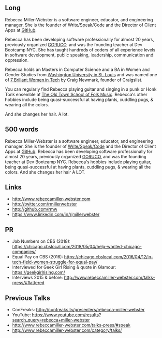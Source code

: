 
## Long

Rebecca Miller-Webster is a software engineer, educator, and engineering manager. She is the founder of [Write/Speak/Code](http://www.writespeakcode.com) and the Director of Client Apps at [GitHub](https://githbu.com).

Rebecca has been developing software professionally for almost 20 years, previously organized [GORUCO](http://goruco.com), and was the founding teacher at Dev Bootcamp NYC. She has taught hundreds of coders of all experience levels in software development, public speaking, leadership, communication and oppression.

Rebecca holds an Masters in Computer Science and a BA in Women and Gender Studies from [Washington University in St. Louis](http://wustl.edu/) and was named one of [7 Brillant Women in Tech](http://craigconnects.org/2014/06/7-brilliant-women-in-tech.html) by Craig Newmark, founder of Craigslist.

You can regularly find Rebecca playing guitar and singing in a punk or Honk Tonk ensemble at [The Old Town School of Folk Music](https://www.oldtownschool.org/). Rebecca's other hobbies include being quasi-successful at having plants, cuddling pugs, &amp; wearing all the colors.


And she changes her hair. A lot.

## 500 words

Rebecca Miller-Webster is a software engineer, educator, and engineering manager. She is the founder of [Write/Speak/Code](http://www.writespeakcode.com) and the Director of Client Apps at [GitHub](https://githbu.com). Rebecca has been developing software professionally for almost 20 years, previously organized [GORUCO](http://goruco.com), and was the founding teacher at Dev Bootcamp NYC. Rebecca's hobbies include playing guitar, being quasi-successful at having plants, cuddling pugs, & wearing all the colors.  And she changes her hair A LOT.


## Links

* http://www.rebeccamiller-webster.com
* http://twitter.com/rmillerwebster
* http://github.com/rmw
* https://www.linkedin.com/in/rjmillerwebster

## PR

* Job Numbers on CBS (2018): https://chicago.cbslocal.com/2018/05/04/help-wanted-chicago-companies/
* Equal Pay on CBS (2016): https://chicago.cbslocal.com/2016/04/12/in-tech-field-women-struggle-for-equal-pay/
* Interviewed for Geek Girl Rising & quote in Glamour: https://geekgirlrising.com/
* Interviews 2015 & before: http://www.rebeccamiller-webster.com/talks-press/#flattered

## Previous Talks

* ConFreaks: http://confreaks.tv/presenters/rebecca-miller-webster
* YouTube: https://www.youtube.com/results?search_query=rebecca+miller-webster
* http://www.rebeccamiller-webster.com/talks-press/#speak
* http://www.rebeccamiller-webster.com/category/talks/
